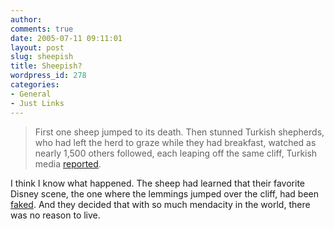 ```yaml
---
author:
comments: true
date: 2005-07-11 09:11:01
layout: post
slug: sheepish
title: Sheepish?
wordpress_id: 278
categories:
- General
- Just Links
---
```


> First one sheep jumped to its death. Then stunned Turkish shepherds, who had left the herd to graze while they had breakfast, watched as nearly 1,500 others followed, each leaping off the same cliff, Turkish media [reported](http://news.yahoo.com/s/ap/turkey_sheep_suicide;_ylt=A86.I2wrA9BCkVsB4Bas0NUE;_ylu=X3oDMTA3ODdxdHBhBHNlYwM5NjQ-).

I think I know what happened. The sheep had learned that their favorite Disney scene, the one where the lemmings jumped over the cliff, had been [faked](http://www.disinfo.com/site/displayarticle974.html). And they decided that with so much mendacity in the world, there was no reason to live.
